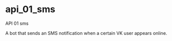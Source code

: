 # api_01_sms
API 01 sms

A bot that sends an SMS notification when a certain VK user appears online.
